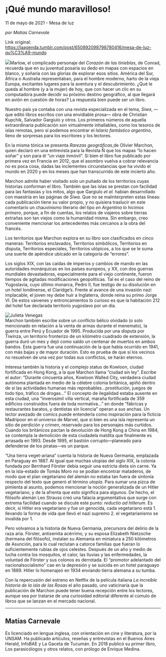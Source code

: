 # ¡Qué mundo maravilloso!



11 de mayo de 2021 - Mesa de luz

_por Matías Carnevale_

Link original: https://laagenda.tumblr.com/post/650892098798780416/mesa-de-luz-qu%C3%A9-mundo

![](https://64.media.tumblr.com/eb87148dd0f8a381009201054f2eeafc/822a6672b5d09867-fb/s500x750/6a2e868848f5571885e186598db33b481ead49f3.jpg)Marlow, el complicado personaje del *Corazón de las tinieblas*, de Conrad,
recuerda que en su juventud posaría su dedo en mapas con espacios en blanco, y
soñaría con las glorias de explorar esos sitios. América del Sur, África o
Australia representaban, para el hombre moderno, harto de la vieja Europa,
excitantes lugares para la aventura y el descubrimiento. ¿Qué le queda al
hombre (y a la mujer) de hoy, que con hacer un clic en su computadora puede
decidir su próximo destino geográfico, al que llegará en avión en cuestión de
horas? La respuesta bien puede ser un libro.

Nuestro país ya contaba con una revista especializada
en el tema, *Siwa*, —que editó libros
escritos con una envidiable prosa— obra de Christian Kupchik, Salvador Gargiulo
y otros. Los primeros números de aquella extraordinaria publicación son virtualmente
inhallables, como los tesoros de islas remotas, pero sí podemos encontrar el *Islario fantástico argentino*, lleno de
sorpresas para los escritores y los lectores. 

En la misma tónica se presenta *Rarezas geográficas*,de
Olivier Marchon, quien declaró en una entrevista para la Revista Ñ que los mapas “lo hacen soñar” y son
para él “un viaje inmóvil”. Si bien el
libro fue publicado por primera vez en Francia en 2012, que el asombro vuelva a
cobrar relevancia no es poca cosa, dadas las inclementes circunstancias que ha
vivido el mundo en 2020 y en los meses que han transcurrido de este incierto
año.

Marchon admite haber visitado solo un puñado de los
territorios cuyas historias conforman el libro. También que las islas se
prestan con facilidad para las fantasías y los mitos, algo que Gargiulo *et al.* habían desarrollado con maestría
en las páginas de *Siwa*. Que no se
malinterpreten estas líneas: cada publicación tiene su valor propio, y no
quisiera traslucir en este comentario un chauvinismo literario del tipo *en Argentina lo hicimos primero*, porque,
a fin de cuentas, los relatos de viajeros sobre tierras extrañas son tan viejos
como la humanidad misma. Sin embargo, creo conveniente mencionar los
antecedentes más cercanos a la obra del francés.

Los territorios que Marchon explora en su libro son
clasificados en cinco maneras: Territorios enclavados, Territorios simbólicos,
Territorios en disputa, Territorios especiales, Territorios utópicos, a los que
se le suma una suerte de apéndice ubicado en la categoría de “errores”. 

Los siglos XIX, con las caídas de imperios y cambios
de mando en las autoridades monárquicas en los países europeos, y XX, con dos
guerras mundiales devastadoras, especialmente para el viejo continente, fueron
tiempos de agitadas modificaciones geopolíticas. Tal es el caso del reino de
Yugoslavia, cuyo último monarca, Pedro II, fue testigo de su disolución en un
hotel londinense, el Claridge’s. Frente al avance de una invasión nazi
implacable, el joven rey debe huir a Inglaterra, donde reina su primo Jorge VI.
De estos vaivenes y entroncamientos lo curioso es que la habitación 212 del
hotel fue declarada territorio yugoslavo por un día.

![Julieta Venegas](https://64.media.tumblr.com/cf3430f0b4b01c0598cc11fa004380db/822a6672b5d09867-62/s250x400/def264c5aa2e95905ef3951e9639709f1949c725.jpg)  
Marchon también escribe sobre un conflicto bélico
olvidado (o solo mencionado en relación a la venta de armas durante el
menemato), la guerra entre Perú y Ecuador de 1995. Producida por una disputa
por Tiwinza, un territorio fronterizo de un kilómetro cuadrado de extensión, la
guerra duró un mes y dejó como saldo un centenar de muertos en ambos bandos.
Esta guerra fue una continuación de la que había ocurrido en 1941, con más
bajas y de mayor duración. Esto es prueba de que si los vecinos no resuelven de
una vez por todas sus conflictos, se harán eternos.

Interesa también la historia y el complejo status de
Kowloon, ciudad fortificada en Hong Kong, a la que Marchon llama “ciudad sin
ley”. Escribe el autor: “Durante cincuenta años, Kowloon Walled City, verdadera
ciudad autónoma plantada en medio de la célebre colonia británica, apiñó dentro
de sí las actividades humanas más reprobables…prostitución, juegos de todo
tipo, tráfico de drogas…” El concepto de ilegalidad estaba ausente en esta
ciudad, una “inverosímil villa vertical, maraña fortificada de 359 edificios
construidos fuera de toda normativa…” en donde “fábricas y restaurantes
baratos, y dentistas sin licencia” operan a sus anchas. Un lector avezado de
comics puede entenderla como inspiración para la ficticia Madripoor en el
universo de Marvel, que si bien es una isla representa un sitio de perdición y
crimen, reservado para los personajes más curtidos. Cuando los británicos
pactan la devolución de Hong Kong a China en 1984, se contempla la demolición
de esta ciudadela maldita que finalmente es arrasada en 1993. Desde 1995, el
bastión corrupto—planeado para defenderse de los piratas—es un parque. 

“Una tierra veget-ariana” cuenta la historia de Nueva
Germania, emplazada en Paraguay en 1887. Al igual que muchas utopías del siglo
XIX, la colonia fundada por Bernhard Förster debía seguir una estricta dieta
sin carne. Ya en la isla-estado de Tomás Moro no se podían encontrar mataderos,
de modo que el plan vegetariano del alemán no estaba tan fuera de sintonía
respecto del texto que generó el término *utopía*.
Para sumar una pizca de pimienta al asunto, podemos mencionar la noción
generalizada de un Hitler vegetariano, y de la afrenta que esto significa para
algunos. De hecho, el filósofo alemán Leo Strauss creó una falacia
argumentativa que surge con extrema facilidad cuando se discute este punto: *reductio ad hitlerum*. Es decir, si
Hitler era vegetariano y fue un genocida, cada vegetariano está 1. llevando la
forma de vida que llevó el nazi supremo 2. el vegetarianismo se invalida por 1.


Pero volvamos a la historia de Nueva Germania,
precursora del delirio de la raza aria. Förster, antisemita acérrimo, y su
esposa Elizabeth Nietzsche (hermana del filósofo), instalan su Alemania en
miniatura a 250 kilómetros de Asunción, para lo cual reclutan a catorce
familias que fueran lo suficientemente rubias de ojos celestes. Después de un
año y medio de lucha contra los mosquitos, el calor, las lluvias y las
enfermedades, la voluntad de Förster y sus colonos es derrotada. El “promotor
adelantado del nacionalsocialismo” cae en la depresión y se suicida en un hotel
paraguayo en 1889. Hitler lo homenajeó en 1934 enviando tierra alemana a su
tumba.   

Con la repercusión del estreno en Netflix de la
película italiana *La increíble historia
de la isla de las Rosas* el año pasado, uno vaticinaría que la publicación
de Marchon puede tener buena recepción entre los lectores, aunque sea por
tratarse de una curiosidad editorial diferente al cúmulo de libros que se
lanzan en el mercado nacional.



---

Matías Carnevale
----------------

 Es licenciado en lengua inglesa, con orientación en cine y literatura, por la UNSAM. Ha publicado artículos, reseñas y entrevistas en el Buenos Aires Herald, InfoBAE y La Gaceta de Tucumán. En 2018 publicó su primer libro, Los parasicólogos y otros relatos, con prólogo de Enrique Medina. 

